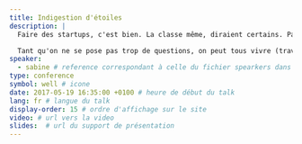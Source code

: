 ```yaml
---
title: Indigestion d'étoiles
description: |
  Faire des startups, c'est bien. La classe même, diraient certains. Paraît qu'on peut devenir riche comme ça. Et puis, on recrute des gens, on lève de l'argent, on commence à connaître les journalistes. Et là, c'est plus juste la classe. Ca ferait de n'importe qui un héros en société.

  Tant qu'on ne se pose pas trop de questions, on peut tous vivre (travailler) ainsi parmi les étoiles... Hey, on ne se pose pas de questions, on a dit&nbsp;!
speaker:
  - sabine # reference correspondant à celle du fichier spearkers dans _data
type: conference
symbol: well # icone
date: 2017-05-19 16:35:00 +0100 # heure de début du talk
lang: fr # langue du talk
display-order: 15 # ordre d'affichage sur le site
video: # url vers la video
slides:  # url du support de présentation
---
```

